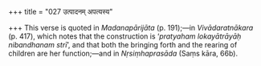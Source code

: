 +++
title = "027 उत्पादनम् अपत्यस्य"

+++
This verse is quoted in *Madanapārijāta* (p. 191);—in *Vivādaratnākara*
(p. 417), which notes that the construction is ‘*pratyaham lokayātrāyāḥ*
*nibandhanam strī*’, and that both the bringing forth and the rearing of
children are her function;—and in *Nṛsiṃhaprasāda* (Saṃs kāra, 66b).


